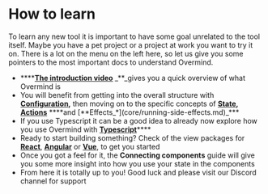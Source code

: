 # How to learn

To learn any new tool it is important to have some goal unrelated to the tool itself. Maybe you have a pet project or a project at work you want to try it on. There is a lot on the menu on the left here, so let us give you some pointers to the most important docs to understand Overmind.

* \*\*\*\*[**The introduction video**](https://youtu.be/82Aq_ujnBQw) _\*\*_gives you a quick overview of what Overmind is
* You will benefit from getting into the overall structure with [**Configuration**](core/structuring-the-app.md)**,** then moving on to the specific concepts of [**State**](core/defining-state.md)**,** [**Actions**](core/writing-application-logic.md) **\*\*and \[**Effects_\*\]\(core/running-side-effects.md\)\_\*\*\*
* If you use Typescript it can be a good idea to already now explore how you use Overmind with [**Typescript**](core/typescript.md)\*\*\*\*
* Ready to start building something? Check of the view packages for [**React**](views/react.md), [**Angular**](views/angular.md) or [**Vue**](views/vue.md), to get you started
* Once you got a feel for it, the **Connecting components** guide will give you some more insight into how you use your state in the components
* From here it is totally up to you! Good luck and please visit our Discord channel for support

